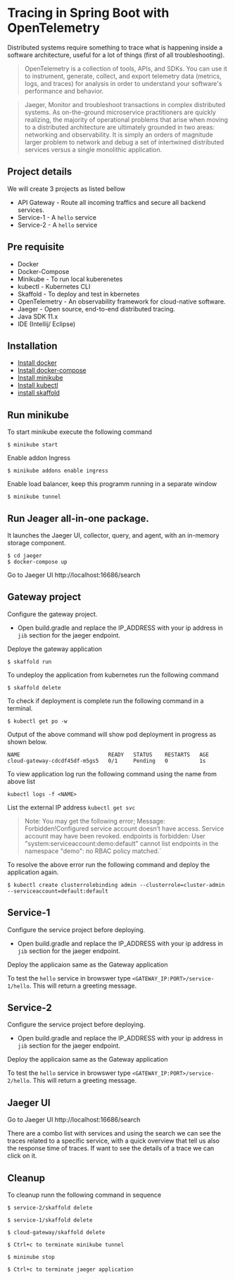 # Tracing in Spring Boot with OpenTelemetry

Distributed systems require something to trace what is happening inside a software architecture, useful for a lot of things (first of all troubleshooting).

> OpenTelemetry is a collection of tools, APIs, and SDKs. You can use it to instrument, generate, collect, and export telemetry data (metrics, logs, and traces) for analysis in order to understand your software's performance and behavior.

> Jaeger, Monitor and troubleshoot transactions in complex distributed systems. As on-the-ground microservice practitioners are quickly realizing, the majority of operational problems that arise when moving to a distributed architecture are ultimately grounded in two areas: networking and observability. It is simply an orders of magnitude larger problem to network and debug a set of intertwined distributed services versus a single monolithic application.



## Project details
We will create 3 projects as listed bellow
- API Gateway - Route all incoming traffics and secure all backend services.
- Service-1 - A `hello` service
- Service-2 - A `hello` service


## Pre requisite
- Docker
- Docker-Compose
- Minikube - To run local kuberenetes
- kubectl - Kubernetes CLI
- Skaffold - To deploy and test in kbernetes
- OpenTelemetry - An observability framework for cloud-native software.
- Jaeger - Open source, end-to-end distributed tracing.
- Java SDK 11.x
- IDE (Intellij/ Eclipse)


## Installation
- [Install docker](https://docs.docker.com/engine/install/)
- [Install docker-compose](https://docs.docker.com/compose/install)
- [Install minikube](https://minikube.sigs.k8s.io/docs/start/)
- [Install kubectl](https://kubernetes.io/docs/tasks/tools/)
- [install skaffold](https://skaffold.dev/docs/install/)

## Run minikube
To start minikube execute the following command
```
$ minikube start
```

Enable addon Ingress
```
$ minikube addons enable ingress
```

Enable load balancer, keep this programm running in a separate window
```
$ minikube tunnel
``` 

## Run Jeager all-in-one package.
It launches the Jaeger UI, collector, query, and agent, with an in-memory storage component.

```
$ cd jaeger
$ docker-compose up
```

Go to Jaeger UI http://localhost:16686/search 

## Gateway project
Configure the gateway project.

- Open build.gradle and replace the IP_ADDRESS with your ip address in `jib` section for the jaeger endpoint.  

Deploye the gateway application

```
$ skaffold run
```
To undeploy the application from kubernetes run the following command
```
$ skaffold delete
```

To check if deployment is complete run the following command in a terminal. 

```
$ kubectl get po -w
```

Output of the above command will show pod deployment in progress as shown below.
```
NAME                            READY   STATUS    RESTARTS   AGE
cloud-gateway-cdcdf45df-m5gs5   0/1     Pending   0          1s
```

To view application log run the following command using the name from above list
```
kubectl logs -f <NAME>
```

List the external IP address `kubectl get svc`


> Note: You may get the following error; 
Message: Forbidden!Configured service account doesn’t have access. Service account may have been revoked. endpoints is forbidden: User "system:serviceaccount:demo:default" cannot list endpoints in the namespace "demo": no RBAC policy matched.`

To resolve the above error run the following command and deploy the application again.

``` 
$ kubectl create clusterrolebinding admin --clusterrole=cluster-admin --serviceaccount=default:default
```

## Service-1
Configure the service project before deploying. 

- Open build.gradle and replace the IP_ADDRESS with your ip address in `jib` section for the jaeger endpoint.  


Deploy the applicaion same as the Gateway application

To test the `hello` service in browswer type `<GATEWAY_IP:PORT>/service-1/hello`. This will return a greeting message.

## Service-2
Configure the service project before deploying. 

- Open build.gradle and replace the IP_ADDRESS with your ip address in `jib` section for the jaeger endpoint.  

Deploy the applicaion same as the Gateway application

To test the `hello` service in browswer type `<GATEWAY_IP:PORT>/service-2/hello`. This will return a greeting message.

## Jaeger UI
Go to Jaeger UI http://localhost:16686/search 

There are a combo list with services and using the search we can see the traces related to a specific service, with a quick overview that tell us also the response time of traces. If want to see the details of a trace we can click on it.


## Cleanup 
To cleanup runn the following command in sequence
```
$ service-2/skaffold delete

$ service-1/skaffold delete

$ cloud-gateway/skaffold delete

$ Ctrl+c to terminate minikube tunnel

$ mininube stop

$ Ctrl+c to terminate jaeger application
```